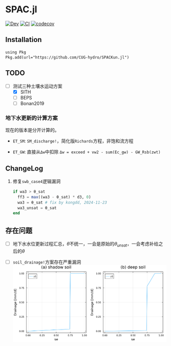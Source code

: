 # SPAC.jl

<!-- [![Stable](https://img.shields.io/badge/docs-stable-blue.svg)](https://CUG-hydro.github.io/SPACKun.jl/stable) -->
[![Dev](https://img.shields.io/badge/docs-dev-blue.svg)](https://CUG-hydro.github.io/SPACKun.jl/dev)
[![CI](https://github.com/CUG-hydro/SPACKun.jl/actions/workflows/CI.yml/badge.svg)](https://github.com/CUG-hydro/SPACKun.jl/actions/workflows/CI.yml)
[![codecov](https://codecov.io/gh/CUG-hydro/SPACKun.jl/branch/master/graph/badge.svg?token=5fEvxRsJdT)](https://codecov.io/gh/CUG-hydro/SPACKun.jl/tree/master)

## Installation

```
using Pkg
Pkg.add(url="https://github.com/CUG-hydro/SPACKun.jl")
```

## TODO

- [ ] 测试三种土壤水运动方案
  + [x] SITH
  + [ ] BEPS
  + [ ] Bonan2019

### 地下水更新的计算方案

现在的版本是分开计算的。

- `ET_SM`: `SM_discharge!`，简化版`Richards`方程，非饱和流方程

- `ET_GW`: 直接从`Δw`中扣除
  `Δw = exceed + vw2 - sum(Ec_gw) - GW_Rsb(zwt)`

## ChangeLog

1. 修复`swb_case4`逻辑漏洞

   ```julia
   if wa3 > θ_sat
     ff3 = max((wa3 - θ_sat) * d3, 0)
     wa3 = θ_sat # fix by kongdd, 2024-11-23
     wa3_unsat = θ_sat
   end
   ```


## 存在问题

- [ ] 地下水水位更新过程汇总，$\theta$不统一，一会是原始的$\theta_{unsat}$，一会考虑补给之后的$\theta$

- [ ] `soil_drainage!`方案存在严重漏洞
  ![](./docs/Kun2019_soil_drainage.png)
